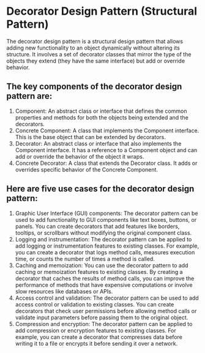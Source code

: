 # Decorator Design Pattern (Structural Pattern)

The decorator design pattern is a structural design pattern that allows adding new functionality to an object dynamically without altering its structure. It involves a set of decorator classes that mirror the type of the objects they extend (they have the same interface) but add or override behavior.

## The key components of the decorator design pattern are:

1. Component: An abstract class or interface that defines the common properties and methods for both the objects being extended and the decorators.
2. Concrete Component: A class that implements the Component interface. This is the base object that can be extended by decorators.
3. Decorator: An abstract class or interface that also implements the Component interface. It has a reference to a Component object and can add or override the behavior of the object it wraps.
4. Concrete Decorator: A class that extends the Decorator class. It adds or overrides specific behavior of the Concrete Component.

## Here are five use cases for the decorator design pattern:

1. Graphic User Interface (GUI) components: The decorator pattern can be used to add functionality to GUI components like text boxes, buttons, or panels. You can create decorators that add features like borders, tooltips, or scrollbars without modifying the original component class.
2. Logging and instrumentation: The decorator pattern can be applied to add logging or instrumentation features to existing classes. For example, you can create a decorator that logs method calls, measures execution time, or counts the number of times a method is called.
3. Caching and memoization: You can use the decorator pattern to add caching or memoization features to existing classes. By creating a decorator that caches the results of method calls, you can improve the performance of methods that have expensive computations or involve slow resources like databases or APIs.
4. Access control and validation: The decorator pattern can be used to add access control or validation to existing classes. You can create decorators that check user permissions before allowing method calls or validate input parameters before passing them to the original object.
5. Compression and encryption: The decorator pattern can be applied to add compression or encryption features to existing classes. For example, you can create a decorator that compresses data before writing it to a file or encrypts it before sending it over a network.
